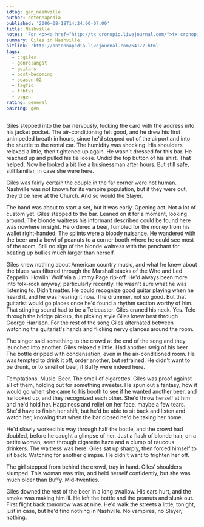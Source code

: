 ```yaml
---
idtag: gen_nashville
author: antennapedia
published: '2006-08-18T14:24:00-07:00'
title: Nashville
notes: 'For <b><a href="http://tx_cronopio.livejournal.com/">tx_cronopio</a></b>.'
summary: Giles in Nashville.
altlink: 'http://antennapedia.livejournal.com/64177.html'
tags:
  - c:giles
  - genre:angst
  - guitars
  - post-becoming
  - season:02
  - tagfic
  - f:btvs
  - p:gen
rating: general
pairing: gen
---
```

<p>Giles stepped into the bar nervously, tucking the card with the address into his jacket pocket. The air-conditioning felt good, and he drew his first unimpeded breath in hours, since he'd stepped out of the airport and into the shuttle to the rental car. The humidity was shocking. His shoulders relaxed a little, then tightened up again. He wasn't dressed for this bar. He reached up and pulled his tie loose. Undid the top button of his shirt. That helped. Now he looked a bit like a businessman after hours. But still safe, still familiar, in case she were here.</p>

<p>Giles was fairly certain the couple in the far corner were not human. Nashville was not known for its vampire population, but if they were out, they'd be here at the Church. And so would the Slayer.</p>

<p>The band was about to start a set, but it was early. Opening act. Not a lot of custom yet. Giles stepped to the bar. Leaned on it for a moment, looking around. The blonde waitress his informant described could be found here was nowhere in sight. He ordered a beer, fumbled for the money from his wallet right-handed. The splints were a bloody nuisance. He wandered with the beer and a bowl of peanuts to a corner booth where he could see most of the room. Still no sign of the blonde waitress with the penchant for beating up bullies much larger than herself.</p>

<p>Giles knew nothing about American country music, and what he knew about the blues was filtered through the Marshall stacks of the Who and Led Zeppelin. Howlin' Wolf via a Jimmy Page rip-off. He'd always been more into folk-rock anyway, particularly recently. He wasn't sure what he was listening to. Didn't matter. He could recognize good guitar playing when he heard it, and he was hearing it now. The drummer, not so good. But that guitarist would go places once he'd found a rhythm section worthy of him. That stinging sound had to be a Telecaster. Giles craned his neck. Yes. Tele through the bridge pickup, the picking style Giles knew best through George Harrison. For the rest of the song Giles alternated between watching the guitarist's hands and flicking nervy glances around the room.</p>

<p>The singer said something to the crowd at the end of the song and they launched into another. Giles relaxed a little. Had another swig of his beer. The bottle dripped with condensation, even in the air-conditioned room. He was tempted to drink it off, order another, but refrained. He didn't want to be drunk, or to smell of beer, if Buffy were indeed here. </p>

<p>Temptations. Music. Beer. The smell of cigarettes. Giles was proof against all of them, holding out for something sweeter. He spun out a fantasy, how it would go when she came to his booth to see if he wanted another beer, and he looked up, and they recognized each other. She'd throw herself at him and he'd hold her. Happiness and relief on her face, maybe a few tears. She'd have to finish her shift, but he'd be able to sit back and listen and watch her, knowing that when the bar closed he'd be taking her home.</p>

<p>He'd slowly worked his way through half the bottle, and the crowd had doubled, before he caught a glimpse of her. Just a flash of blonde hair, on a petite woman, seen through cigarette haze and a clump of raucous drinkers. The waitress was here. Giles sat up sharply, then forced himself to sit back. Watching for another glimpse. He didn't want to frighten her off. </p>

<p>The girl stepped from behind the crowd, tray in hand. Giles' shoulders slumped. This woman was trim, and held herself confidently, but she was much older than Buffy. Mid-twenties.</p>

<p>Giles downed the rest of the beer in a long swallow. His ears hurt, and the smoke was making him ill. He left the bottle and the peanuts and slunk out. First flight back tomorrow was at nine. He'd walk the streets a little, tonight, just in case, but he'd find nothing in Nashville. No vampires, no Slayer, nothing. </p>
